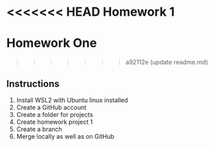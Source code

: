 <<<<<<< HEAD
Homework 1
=======
# Homework One
>>>>>>> a92112e (update readme.md)
## Instructions
1. Install WSL2 with Ubuntu linux installed
2. Create a GitHub account
3. Create a folder for projects
4. Create homework project 1
5. Create a branch
6. Merge locally as well as on GitHub
